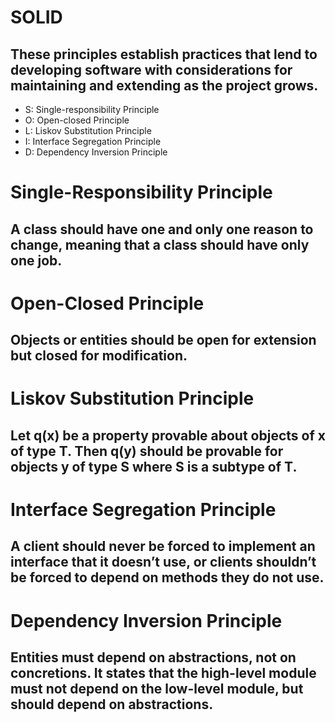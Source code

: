 # SOLID
## These principles establish practices that lend to developing software with considerations for maintaining and extending as the project grows.
- S:  Single-responsibility Principle
- O: Open-closed Principle
- L:  Liskov Substitution Principle
- I:  Interface Segregation Principle
- D:  Dependency Inversion Principle

# Single-Responsibility Principle
## A class should have one and only one reason to change, meaning that a class should have only one job.

# Open-Closed Principle
## Objects or entities should be open for extension but closed for modification.

# Liskov Substitution Principle
## Let q(x) be a property provable about objects of x of type T. Then q(y) should be provable for objects y of type S where S is a subtype of T.

# Interface Segregation Principle
## A client should never be forced to implement an interface that it doesn’t use, or clients shouldn’t be forced to depend on methods they do not use.

# Dependency Inversion Principle
## Entities must depend on abstractions, not on concretions. It states that the high-level module must not depend on the low-level module, but should depend on abstractions.

